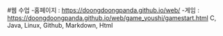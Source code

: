 #웹 수업
-홈페이지 : https://doongdoongpanda.github.io/web/
-게임 : https://doongdoongpanda.github.io/web/game_youshi/gamestart.html
C, Java, Linux, Github, Markdown, Html
